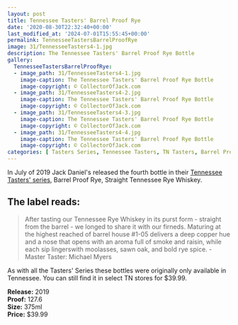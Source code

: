 ```yaml
---
layout: post
title: Tennessee Tasters' Barrel Proof Rye
date: '2020-08-30T22:32:40+00:00'
last_modified_at: '2024-07-01T15:55:45+00:00'
permalink: TennesseeTastersBarrelProofRye
image: 31/TennesseeTasters4-1.jpg
description: The Tennessee Tasters' Barrel Proof Rye Bottle
gallery:
  TennesseeTastersBarrelProofRye:
  - image_path: 31/TennesseeTasters4-1.jpg
    image-caption: The Tennessee Tasters' Barrel Proof Rye Bottle
    image-copyright: © CollectorOfJack.com
  - image_path: 31/TennesseeTasters4-2.jpg
    image-caption: The Tennessee Tasters' Barrel Proof Rye Bottle
    image-copyright: © CollectorOfJack.com
  - image_path: 31/TennesseeTasters4-3.jpg
    image-caption: The Tennessee Tasters' Barrel Proof Rye Bottle
    image-copyright: © CollectorOfJack.com
  - image_path: 31/TennesseeTasters4-4.jpg
    image-caption: The Tennessee Tasters' Barrel Proof Rye Bottle
    image-copyright: © CollectorOfJack.com
categories: [ Tasters Series, Tennessee Tasters, TN Tasters, Barrel Proof, Rye, Barrel Proof Rye, Distillery Series, Tasters ]
---
```

In July of 2019 Jack Daniel's released the fourth bottle in their [Tennessee Tasters' series](/series/tasters-distillery), Barrel Proof Rye, Straight Tennessee Rye Whiskey.

## The label reads:
> After tasting our Tennessee Rye Whiskey in its purst form - straight from the barrel - we longed to share it with our firneds. Maturing at the highest reached of barrel house #1-05 delivers a deep copper hue and a nose that opens with an aroma full of smoke and raisin, while each sip lingerswith moolasses, sawn oak, and bold rye spice. 
> \- Master Taster: Michael Myers
    
As with all the Tasters' Series these bottles were originally only available in Tennessee. You can still find it in select TN stores for $39.99.

**Release:** 2019  
**Proof:** 127.6  
**Size:** 375ml  
**Price:** $39.99  

